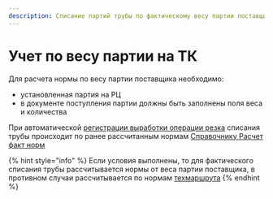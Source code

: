 ```yaml
---
description: Списание партий трубы по фактическому весу партии поставщика
---
```


# Учет по весу партии на ТК

Для расчета нормы по весу партии поставщика необходимо:

* установленная партия на РЦ
* в документе поступления партии должны быть заполнены поля веса и количества

При автоматической [регистрации выработки операции резка](../../../../web-prilozheniya/prilozhenie-mes/uchet-po-peredelam/registraciya-mekhobrabotki/registraciya-rezki-trub.md) списания трубы происходит по ранее рассчитанным нормам [Справочнику Расчет факт норм](spravochnik-raschet-fakt-norm.md)

{% hint style="info" %}
Если условия выполнены, то для фактического списания трубы рассчитывается нормы от веса партии поставщика, в противном случаи рассчитывается по нормам [техмаршрута](../../../../pdm/pdm-tpp/tekhnologicheskaya-podgotovka-proizvodstva/sozdanie-tekhprocessa/)
{% endhint %}
